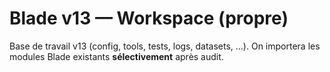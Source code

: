 ﻿# Blade v13 — Workspace (propre)

Base de travail v13 (config, tools, tests, logs, datasets, …).
On importera les modules Blade existants **sélectivement** après audit.
